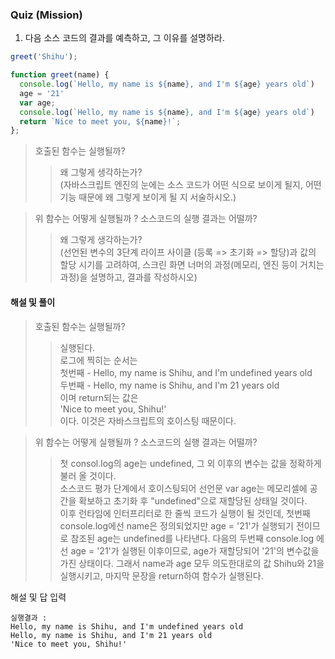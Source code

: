 ### Quiz (Mission)

1. 다음 소스 코드의 결과를 예측하고, 그 이유를 설명하라.

```js
greet('Shihu');

function greet(name) {
  console.log(`Hello, my name is ${name}, and I'm ${age} years old`)
  age = '21'
  var age;
  console.log(`Hello, my name is ${name}, and I'm ${age} years old`)
  return `Nice to meet you, ${name}!`;
};
```
> 호출된 함수는 실행될까?
>> 왜 그렇게 생각하는가? </br>
(자바스크립트 엔진의 눈에는 소스 코드가 어떤 식으로 보이게 될지, 어떤 기능 때문에 왜 그렇게 보이게 될 지 서술하시오.)

> 위 함수는 어떻게 실행될까 ? 소스코드의 실행 결과는 어떨까?
>> 왜 그렇게 생각하는가? </br>
(선언된 변수의 3단계 라이프 사이클 (등록 => 초기화 => 할당)과 값의 할당 시기를 고려하여, 스크린 화면 너머의 과정(메모리, 엔진 등이 거치는 과정)을 설명하고, 결과를 작성하시오)

#### 해설 및 풀이
> 호출된 함수는 실행될까?
>> 실행된다.<br>
로그에 찍히는 순서는<br> 
첫번째 - Hello, my name is Shihu, and I'm undefined years old<br>
두번째 - Hello, my name is Shihu, and I'm 21 years old<br>
이며 return되는 값은<br>
'Nice to meet you, Shihu!'<br>
이다. 이것은 자바스크립트의 호이스팅 때문이다.

> 위 함수는 어떻게 실행될까 ? 소스코드의 실행 결과는 어떨까?
>> 첫 consol.log의 age는 undefined, 그 외 이후의 변수는 값을 정확하게 불러 올 것이다. <br>
소스코드 평가 단계에서 호이스팅되어 선언문 var age는 메모리셀에 공간을 확보하고 초기화 후 "undefined"으로 재할당된 상태일 것이다.<br>
이후 런타임에 인터프리터로 한 줄씩 코드가 실행이 될 것인데, 첫번째 console.log에선 name은 정의되었지만 age = '21'가 실행되기 전이므로 참조된 age는 undefined를 나타낸다. 다음의 두번째 console.log 에선 age = '21'가 실행된 이후이므로, age가 재할당되어 '21'의 변수값을 가진 상태이다. 그래서 name과 age 모두 의도한대로의 값 Shihu와 21을 실행시키고, 마지막 문장을 return하여 함수가 실행된다.

해설 및 답 입력
```
실행결과 :
Hello, my name is Shihu, and I'm undefined years old
Hello, my name is Shihu, and I'm 21 years old
'Nice to meet you, Shihu!'
```